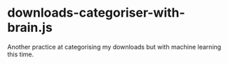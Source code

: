 # downloads-categoriser-with-brain.js
Another practice at categorising my downloads but with machine learning this time.
